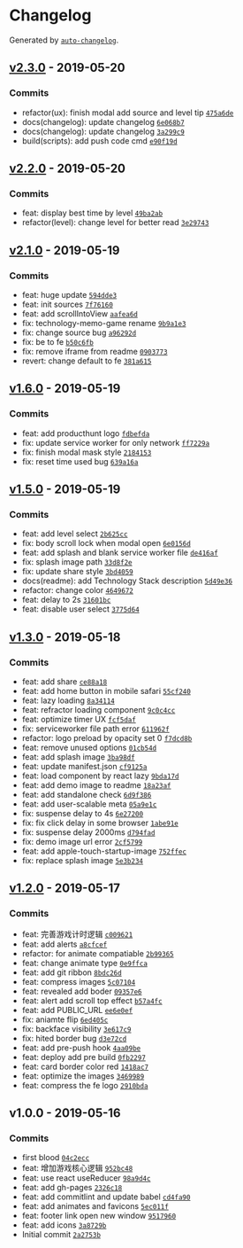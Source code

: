 # Changelog

Generated by [`auto-changelog`](https://github.com/CookPete/auto-changelog).

## [v2.3.0](https://github.com/zerosoul/frontend-memo-game/compare/v2.3.0...v2.3.0) - 2019-05-20

### Commits

- refactor(ux): finish modal add source and level tip [`475a6de`](https://github.com/zerosoul/frontend-memo-game/commit/475a6de8f30c91e0c804fc5ab9b392cfd9169232)
- docs(changelog): update changelog [`6e068b7`](https://github.com/zerosoul/frontend-memo-game/commit/6e068b77d6ecefe5b4124285dfbd511acf3288b4)
- docs(changelog): update changelog [`3a299c9`](https://github.com/zerosoul/frontend-memo-game/commit/3a299c9e8fd53102470ea18bf70ba0ef50ac9feb)
- build(scripts): add push code cmd [`e90f19d`](https://github.com/zerosoul/frontend-memo-game/commit/e90f19d3e5aa5b27d6a8720c8c3152b28e313e0e)

## [v2.2.0](https://github.com/zerosoul/frontend-memo-game/compare/v2.1.0...v2.2.0) - 2019-05-20

### Commits

- feat: display best time by level [`49ba2ab`](https://github.com/zerosoul/frontend-memo-game/commit/49ba2ab90fa18c37ccdcc4471ed4ccc984d0763b)
- refactor(level): change level for better read [`3e29743`](https://github.com/zerosoul/frontend-memo-game/commit/3e29743f6f0eaeab095fd465229e067940de0744)

## [v2.1.0](https://github.com/zerosoul/frontend-memo-game/compare/v1.6.0...v2.1.0) - 2019-05-19

### Commits

- feat: huge update [`594dde3`](https://github.com/zerosoul/frontend-memo-game/commit/594dde3ad23f8af67a03ad1b1864d70f4faf140a)
- feat: init sources [`7f76160`](https://github.com/zerosoul/frontend-memo-game/commit/7f76160a94eaec6fa693189f5ec8a044232c18a4)
- feat: add scrollIntoView [`aafea6d`](https://github.com/zerosoul/frontend-memo-game/commit/aafea6dc5af2cb349729f6bdabe424516663e55b)
- fix: technology-memo-game rename [`9b9a1e3`](https://github.com/zerosoul/frontend-memo-game/commit/9b9a1e385162a7b75020b04586c8c84f848673e0)
- fix: change source bug [`a96292d`](https://github.com/zerosoul/frontend-memo-game/commit/a96292d6516c1e5dea1cebc512c7d34cdfb9bad6)
- fix: be to fe [`b50c6fb`](https://github.com/zerosoul/frontend-memo-game/commit/b50c6fb329a04edc7630d6e190da61ece3dad15f)
- fix: remove iframe from readme [`0903773`](https://github.com/zerosoul/frontend-memo-game/commit/090377344bdd65ec2648ed115b3a29e1e458adc1)
- revert: change default to fe [`381a615`](https://github.com/zerosoul/frontend-memo-game/commit/381a615a6a188fbb62d8493165d2e8cf587bc4fa)

## [v1.6.0](https://github.com/zerosoul/frontend-memo-game/compare/v1.5.0...v1.6.0) - 2019-05-19

### Commits

- feat: add producthunt logo [`fdbefda`](https://github.com/zerosoul/frontend-memo-game/commit/fdbefda9357f8a2fa65ab6d4af4d7cdda75cf514)
- fix: update service worker for only network [`ff7229a`](https://github.com/zerosoul/frontend-memo-game/commit/ff7229a28b28289c7c746a37ce2a8183cd40ec13)
- fix: finish modal mask style [`2184153`](https://github.com/zerosoul/frontend-memo-game/commit/21841534d2ae50b7d1001f749cbaf92185a55378)
- fix: reset time used bug [`639a16a`](https://github.com/zerosoul/frontend-memo-game/commit/639a16a1faa583d4a5edbc075cb58f8fccecd579)

## [v1.5.0](https://github.com/zerosoul/frontend-memo-game/compare/v1.3.0...v1.5.0) - 2019-05-19

### Commits

- feat: add level select [`2b625cc`](https://github.com/zerosoul/frontend-memo-game/commit/2b625cca32164bfebc863ae0baaf7a720e4c5b4d)
- fix: body scroll lock when modal open [`6e0156d`](https://github.com/zerosoul/frontend-memo-game/commit/6e0156d44e2d7ba88ec8695461d24d147cf153d8)
- feat: add splash and blank service worker file [`de416af`](https://github.com/zerosoul/frontend-memo-game/commit/de416af7d904d0d066b42d11dcc0996628d21558)
- fix: splash image path [`33d8f2e`](https://github.com/zerosoul/frontend-memo-game/commit/33d8f2ec7fd83627b16fc56f8e464d48b2eb70a0)
- fix: update share style [`3bd4059`](https://github.com/zerosoul/frontend-memo-game/commit/3bd40596d5d584ad7d715dea726ce5f570eb69e6)
- docs(readme): add Technology Stack description [`5d49e36`](https://github.com/zerosoul/frontend-memo-game/commit/5d49e3625e887919fabd765ecfe85614de5e7b67)
- refactor: change color [`4649672`](https://github.com/zerosoul/frontend-memo-game/commit/46496722586f4406b351961d033520ebafab8a17)
- feat: delay to 2s [`31601bc`](https://github.com/zerosoul/frontend-memo-game/commit/31601bc7f14995d598d50d630ef01a1884f5ad6d)
- feat: disable user select [`3775d64`](https://github.com/zerosoul/frontend-memo-game/commit/3775d649b2b01be28fad4687f253f3bb705af211)

## [v1.3.0](https://github.com/zerosoul/frontend-memo-game/compare/v1.2.0...v1.3.0) - 2019-05-18

### Commits

- feat: add share [`ce88a18`](https://github.com/zerosoul/frontend-memo-game/commit/ce88a185cccebad272204f274a77cf73e97feb23)
- feat: add home button in mobile safari [`55cf240`](https://github.com/zerosoul/frontend-memo-game/commit/55cf240bf8ea8225a883bc9318ddece97626a659)
- feat: lazy loading [`8a34114`](https://github.com/zerosoul/frontend-memo-game/commit/8a34114189cc1f78ea57d3b8620d88823536bb2d)
- feat: refractor loading component [`9c0c4cc`](https://github.com/zerosoul/frontend-memo-game/commit/9c0c4ccbea4b8ebe0518798e4aef8c7d32b74afb)
- feat: optimize timer UX [`fcf5daf`](https://github.com/zerosoul/frontend-memo-game/commit/fcf5daff7aee978e8364bf5efe4587ea53655e4f)
- fix: serviceworker file path error [`611962f`](https://github.com/zerosoul/frontend-memo-game/commit/611962fec08b13a037f8654b9956d097b24218d6)
- refactor: logo preload by opacity set 0 [`f7dcd8b`](https://github.com/zerosoul/frontend-memo-game/commit/f7dcd8b03e590720704a47898480328282fafe56)
- feat: remove unused options [`01cb54d`](https://github.com/zerosoul/frontend-memo-game/commit/01cb54dae595a9d9f449eb3206333c648f0a038d)
- feat: add splash image [`3ba98df`](https://github.com/zerosoul/frontend-memo-game/commit/3ba98df6ce7b3ca46f8222b10de7990d87e68f8a)
- feat: update manifest.json [`cf9125a`](https://github.com/zerosoul/frontend-memo-game/commit/cf9125ab5c9f4ae919f5cb3261a09e1d67028ff3)
- feat: load component by react lazy [`9bda17d`](https://github.com/zerosoul/frontend-memo-game/commit/9bda17da4b70a497c58e42c06c0f5e0dac888572)
- feat: add demo image to readme [`18a23af`](https://github.com/zerosoul/frontend-memo-game/commit/18a23afec774e9972c5df851086a65c9ac422b71)
- feat: add standalone check [`6d9f386`](https://github.com/zerosoul/frontend-memo-game/commit/6d9f386913aeacd19f6f2b797593b7adcab6875b)
- feat: add user-scalable meta [`05a9e1c`](https://github.com/zerosoul/frontend-memo-game/commit/05a9e1ca3d18539b78dbfe3bcb25c70e3d637429)
- fix: suspense delay to 4s [`6e27200`](https://github.com/zerosoul/frontend-memo-game/commit/6e27200abd3bbd2fb0ec1ffd6304e3d47b01d420)
- fix: fix click delay in some browser [`1abe91e`](https://github.com/zerosoul/frontend-memo-game/commit/1abe91ebab8024df025e592562a9cbd775ce8bde)
- fix: suspense delay 2000ms [`d794fad`](https://github.com/zerosoul/frontend-memo-game/commit/d794fadaabd01518330eaedbc8d11b978f316959)
- fix: demo image url error [`2cf5799`](https://github.com/zerosoul/frontend-memo-game/commit/2cf5799db1f01d1e93b32479eaadb79de34c982e)
- feat: add apple-touch-startup-image [`752ffec`](https://github.com/zerosoul/frontend-memo-game/commit/752ffec127b60fc02d22d20aec727140dd17b7e4)
- fix: replace splash image [`5e3b234`](https://github.com/zerosoul/frontend-memo-game/commit/5e3b234ab0a1d29ecbbfa06f8d66f28f8617a048)

## [v1.2.0](https://github.com/zerosoul/frontend-memo-game/compare/v1.0.0...v1.2.0) - 2019-05-17

### Commits

- feat: 完善游戏计时逻辑 [`c009621`](https://github.com/zerosoul/frontend-memo-game/commit/c0096212c69df77232b27057278fafd6c25ffb7b)
- feat: add alerts [`a8cfcef`](https://github.com/zerosoul/frontend-memo-game/commit/a8cfcef726d05a7c84316f782c144c789d43cc59)
- refactor: for animate compatiable [`2b99365`](https://github.com/zerosoul/frontend-memo-game/commit/2b9936569aae805953b08e19f0670f99a937d647)
- feat: change animate type [`0e9ffca`](https://github.com/zerosoul/frontend-memo-game/commit/0e9ffca80d4c20028dcfee3ccbfb0172170ed9d3)
- feat: add git ribbon [`8bdc26d`](https://github.com/zerosoul/frontend-memo-game/commit/8bdc26db4b98b25c4621b576b40486cd5cbb6fdb)
- feat: compress images [`5c07104`](https://github.com/zerosoul/frontend-memo-game/commit/5c07104ed9237c966b44321582d5d3ea8061c042)
- feat: revealed add boder [`09357e6`](https://github.com/zerosoul/frontend-memo-game/commit/09357e6f8a3acb5e9a0ab89401f96ca8b5b29850)
- feat: alert add scroll top effect [`b57a4fc`](https://github.com/zerosoul/frontend-memo-game/commit/b57a4fc806179671909cdd584d952516ffca40a7)
- feat: add PUBLIC_URL [`ee6e0ef`](https://github.com/zerosoul/frontend-memo-game/commit/ee6e0ef8b5dd8c3a6fc9b025dce09fbe99b09bdc)
- fix: aniamte flip [`6ed405c`](https://github.com/zerosoul/frontend-memo-game/commit/6ed405c45bdc9bc7d06afb1c5b4594be6058cb56)
- fix: backface visibility [`3e617c9`](https://github.com/zerosoul/frontend-memo-game/commit/3e617c91b38ca70f1d82cd2087d371e2cfa1ad7b)
- fix: hited border bug [`d3e72cd`](https://github.com/zerosoul/frontend-memo-game/commit/d3e72cd5b11e339d098c4210524a44f818d0f0a2)
- feat: add pre-push hook [`4aa09be`](https://github.com/zerosoul/frontend-memo-game/commit/4aa09bec1b0a373354b76e390fab0038542972e3)
- feat: deploy add pre build [`0fb2297`](https://github.com/zerosoul/frontend-memo-game/commit/0fb22974612e115ee3cb4940f0288f92b9bbce7c)
- feat: card border color red [`1418ac7`](https://github.com/zerosoul/frontend-memo-game/commit/1418ac7af595c7bdf08e483d52fadd5fcf961039)
- feat: optimize the images [`3469989`](https://github.com/zerosoul/frontend-memo-game/commit/346998910c9bce5c724ee1e727698b27a0225f15)
- feat: compress the fe logo [`2910bda`](https://github.com/zerosoul/frontend-memo-game/commit/2910bda1beb91bd7d728f5d712c73cd037d4bd09)

## v1.0.0 - 2019-05-16

### Commits

- first blood [`04c2ecc`](https://github.com/zerosoul/frontend-memo-game/commit/04c2ecc7e58bef710c922315df2f96679f900f89)
- feat: 增加游戏核心逻辑 [`952bc48`](https://github.com/zerosoul/frontend-memo-game/commit/952bc48b904af4cf4ed8d87867b6f1dffb905132)
- feat: use react useReducer [`98a9d4c`](https://github.com/zerosoul/frontend-memo-game/commit/98a9d4c299598a865e3181f5687967972602c888)
- feat: add gh-pages [`2326c18`](https://github.com/zerosoul/frontend-memo-game/commit/2326c184413f34629ffd9f2e1be863deba6fc5cb)
- feat: add commitlint and update babel [`cd4fa90`](https://github.com/zerosoul/frontend-memo-game/commit/cd4fa904ed05de0d92ce09b6097f5795f690075a)
- feat: add animates and favicons [`5ec011f`](https://github.com/zerosoul/frontend-memo-game/commit/5ec011ff98aca8c9b4e1ad3be2244f81d6651140)
- feat: footer link open new window [`9517960`](https://github.com/zerosoul/frontend-memo-game/commit/9517960d5221958e6c8fe08ae5293c0068c0880f)
- feat: add icons [`3a8729b`](https://github.com/zerosoul/frontend-memo-game/commit/3a8729b2464c248031a1804632bdb677f3b96dc9)
- Initial commit [`2a2753b`](https://github.com/zerosoul/frontend-memo-game/commit/2a2753bee4c7ce7cff179ad701e53d9ab5fac813)
